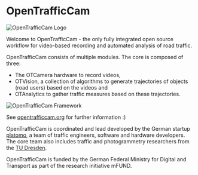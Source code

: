 # OpenTrafficCam

![OpenTrafficCam Logo](https://opentrafficcam.org/OpenTrafficCam_1200.svg)

Welcome to OpenTrafficCam - the only fully integrated open source workflow for video-based recording and automated analysis of road traffic.

OpenTrafficCam consists of multiple modules.
The core is composed of three:

- The OTCamera hardware to record videos,
- OTVision, a collection of algorithms to generate trajectories of objects (road users) based on the videos and
- OTAnalytics to gather traffic measures based on these trajectories.

![OpenTrafficCam Framework](https://opentrafficcam.org/overview/framework_OTC_website.png)

See [opentrafficcam.org](https://opentrafficcam.org) for further information :)

OpenTrafficCam is coordinated and lead developed by the German startup [platomo](https://platomo.de), a team of traffic engineers, software and hardware developers.
The core team also includes traffic and photogrammetry researchers from the [TU Dresden](https://tu-dresden.de/bu/verkehr/ivs/msp).

OpenTrafficCam is funded by the German Federal Ministry for Digital and Transport as part of the research initiative mFUND.
